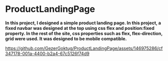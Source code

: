 # ProductLandingPage
**<p>In this project, I designed a simple product landing page. In this project, a fixed navbar was designed at the top using css flex and position:fixed property. In the rest of the site, css properties such as flex, flex-direction, grid were used. It was designed to be mobile compatible.</p>**

https://github.com/GezerGoktug/ProductLandingPage/assets/146975286/cf347178-001a-4400-b2a4-67c5126f74d9


<br>
<br>
<br>
<br>
<br>
<br>
